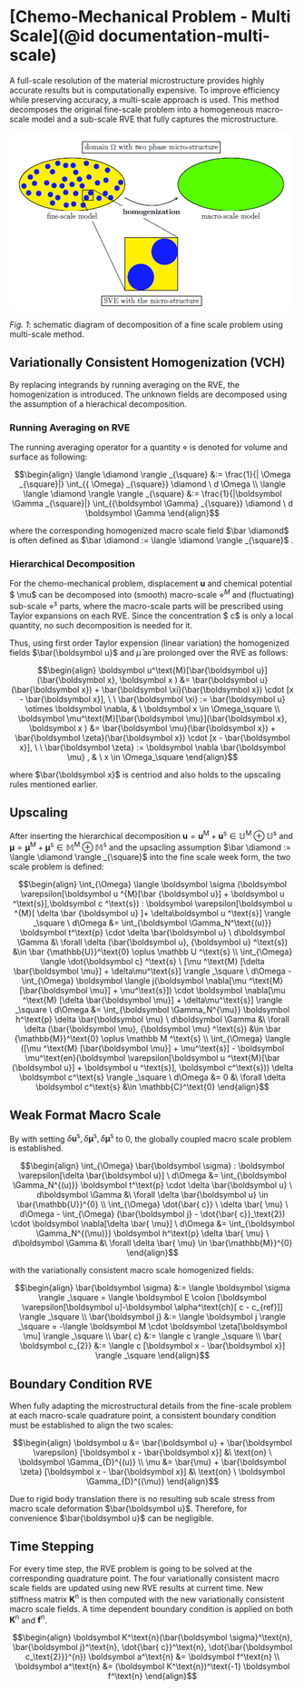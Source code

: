 # [Chemo-Mechanical Problem - Multi Scale](@id documentation-multi-scale)
A full-scale resolution of the material microstructure provides highly accurate results but is computationally expensive. To improve efficiency while preserving accuracy, a multi-scale approach is used. This method decomposes the original fine-scale problem into a homogeneous macro-scale model and a sub-scale RVE that fully captures the microstructure.

![alt text](image.png)

*Fig. 1*: schematic diagram of decomposition of a fine scale problem using multi-scale method. 

## Variationally Consistent Homogenization (VCH)

By replacing integrands by running averaging on the RVE, the homogenization is introduced. The unknown fields are decomposed using the assumption of a hierachical decomposition. 

### Running Averaging on RVE
The running averaging operator for a quantity $\diamond$  is denoted for volume and surface as following:

```math
\begin{align}
\langle \diamond \rangle _{\square} &:= \frac{1}{| \Omega _{\square}|} \int_{{ \Omega} _{\square}} \diamond \ d  \Omega

\\
\langle \langle \diamond \rangle \rangle _{\square} &:= \frac{1}{|\boldsymbol \Gamma _{\square}|} \int_{{\boldsymbol \Gamma} _{\square}} \diamond \ d \boldsymbol \Gamma
\end{align}
```
where the corresponding homogenized macro scale field $\bar \diamond$ is often defined as $\bar \diamond := \langle \diamond \rangle _{\square}$ . 

### Hierarchical Decomposition
For the chemo-mechanical problem, displacement $\boldsymbol u$ and chemical potential $ \mu$ can be decomposed into (smooth) macro-scale $\diamond ^{M}$ and (fluctuating) sub-scale $\diamond ^{s}$ parts, where the macro-scale parts will be prescribed using Taylor expansions on each RVE. Since the concentration $ c$ is only a local quantity, no such decomposition is needed for it.

Thus, using first order Taylor expension (linear variation) the homogenized fields $\bar{\boldsymbol u}$ and $\bar{ \mu}$ are prolonged over the RVE as follows:

```math
\begin{align}
\boldsymbol u^\text{M}[\bar{\boldsymbol u}](\bar{\boldsymbol x}, \boldsymbol x ) &= \bar{\boldsymbol u}(\bar{\boldsymbol x}) + \bar{\boldsymbol \xi}(\bar{\boldsymbol x}) \cdot [x - \bar{\boldsymbol x}], \ \ \bar{\boldsymbol \xi} := \bar{\boldsymbol u}  \otimes \boldsymbol \nabla, & \ \boldsymbol x \in  \Omega_\square

\\

\boldsymbol \mu^\text{M}[\bar{\boldsymbol \mu}](\bar{\boldsymbol x}, \boldsymbol x ) &= \bar{\boldsymbol \mu}(\bar{\boldsymbol x}) + \bar{\boldsymbol \zeta}(\bar{\boldsymbol x}) \cdot [x - \bar{\boldsymbol x}], \ \ \bar{\boldsymbol \zeta} := \boldsymbol \nabla \bar{\boldsymbol \mu}  , & \ x \in \Omega_\square
\end{align}
```
where $\bar{\boldsymbol x}$ is centriod and also holds to the upscaling rules mentioned earlier.

## Upscaling
After inserting the hierarchical decomposition $\boldsymbol u = \boldsymbol u ^\text{M} + \boldsymbol u ^\text{s} \in \mathbb U ^\text{M} \oplus \mathbb U ^\text{s}$ and $\boldsymbol \mu = \boldsymbol \mu ^\text{M} + \boldsymbol \mu ^\text{s} \in \mathbb M ^\text{M} \oplus \mathbb M ^\text{s}$ and the upsacling assumption $\bar \diamond := \langle \diamond \rangle _{\square}$ into the fine scale week form, the two scale problem is defined:

```math
\begin{align}
\int_{\Omega} \langle \boldsymbol \sigma (\boldsymbol \varepsilon[\boldsymbol u ^{M}[\bar {\boldsymbol u}] + \boldsymbol u ^\text{s}],\boldsymbol c ^\text{s}) : \boldsymbol \varepsilon[\boldsymbol u ^{M}[ \delta \bar {\boldsymbol u} ]+ \delta\boldsymbol u ^\text{s}] \rangle _\square \ d\Omega  &=  \int_{\boldsymbol \Gamma_N^\text{(u)}} \boldsymbol t^\text{p} \cdot \delta \bar{\boldsymbol u} \ d\boldsymbol \Gamma
&\
\forall \delta (\bar{\boldsymbol u}, {\boldsymbol u} ^\text{s}) &\in \bar {\mathbb{U}}^\text{0} \oplus \mathbb U ^\text{s}
\\
\int_{\Omega} \langle \dot{\boldsymbol c} ^\text{s} \ [\mu ^\text{M} [\delta \bar{\boldsymbol \mu}] + \delta\mu^\text{s}] \rangle _\square \ d\Omega - \int_{\Omega} \boldsymbol \langle j(\boldsymbol \nabla[\mu ^\text{M} [\bar{\boldsymbol \mu}] + \mu^\text{s}]) \cdot \boldsymbol \nabla[\mu ^\text{M} [\delta \bar{\boldsymbol \mu}] + \delta\mu^\text{s}] \rangle _\square \ d\Omega
&=  \int_{\boldsymbol \Gamma_N^{\mu}} \boldsymbol h^\text{p} \delta \bar{\boldsymbol \mu} \ d\boldsymbol \Gamma
&\
\forall \delta (\bar{\boldsymbol \mu}, {\boldsymbol \mu} ^\text{s}) &\in \bar {\mathbb{M}}^\text{0} \oplus \mathbb M ^\text{s}
\\
\int_{\Omega} \langle ([\mu ^\text{M} [\bar{\boldsymbol \mu}] + \mu^\text{s}] - \boldsymbol \mu^\text{en}(\boldsymbol \varepsilon[\boldsymbol u ^\text{M}[\bar {\boldsymbol u}] + \boldsymbol u ^\text{s}], \boldsymbol c^\text{s})) \delta \boldsymbol c^\text{s} \rangle _\square \ d\Omega
&= 0
&\
\forall \delta \boldsymbol c^\text{s} &\in \mathbb{C}^\text{0}
\end{align}
```

## Weak Format Macro Scale
By with setting $\delta \boldsymbol u^\text{s}, \delta \boldsymbol \mu^\text{s}, \delta \boldsymbol \mu^\text{s}$ to 0, the globally coupled macro scale problem is established.

```math
\begin{align}
\int_{\Omega} \bar{\boldsymbol \sigma} : \boldsymbol \varepsilon[\delta \bar{\boldsymbol u}] \ d\Omega  &=  \int_{\boldsymbol \Gamma_N^{(u)}} \boldsymbol t^\text{p} \cdot \delta \bar{\boldsymbol u} \ d\boldsymbol \Gamma
&\
\forall \delta \bar{\boldsymbol u} \in \bar{\mathbb{U}}^{0}
\\
\int_{\Omega} \dot{\bar{ c}} \ \delta \bar{ \mu} \ d\Omega - \int_{\Omega} (\bar{\boldsymbol j} - \dot{\bar{  c}}_\text{2}) \cdot \boldsymbol \nabla[\delta \bar{ \mu}] \ d\Omega
&=  \int_{\boldsymbol \Gamma_N^{(\mu)}} \boldsymbol h^\text{p} \delta \bar{ \mu} \ d\boldsymbol \Gamma
&\
\forall \delta \bar{ \mu} \in \bar{\mathbb{M}}^{0}
\end{align}
```

with the variationally consistent macro scale homogenized fields:

```math
\begin{align}
    \bar{\boldsymbol \sigma} &:= \langle \boldsymbol \sigma \rangle _\square = \langle \boldsymbol E \colon [\boldsymbol \varepsilon[\boldsymbol u]-\boldsymbol \alpha^\text{ch}[ c - c_{ref}]] \rangle _\square
\\
    \bar{\boldsymbol j} &:= \langle \boldsymbol j \rangle _\square = -\langle \boldsymbol M \cdot \boldsymbol \zeta[\boldsymbol \mu] \rangle _\square
\\
    \bar{ c} &:= \langle  c \rangle _\square
\\
    \bar{ \boldsymbol c_{2}} &:= \langle  c [\boldsymbol x - \bar{\boldsymbol x}] \rangle _\square
\end{align}
```
## Boundary Condition RVE
When fully adapting the microstructural details from the fine-scale problem at each macro-scale quadrature point, a consistent boundary condition must be established to align the two scales: 

```math
\begin{align}
    \boldsymbol u &= \bar{\boldsymbol u} + \bar{\boldsymbol \varepsilon} [\boldsymbol x - \bar{\boldsymbol x}]
    &\
    \text{on} \  \boldsymbol \Gamma_{D}^{(u)}
\\
     \mu &= \bar{\mu} + \bar{\boldsymbol \zeta} [\boldsymbol x - \bar{\boldsymbol x}]
     &\
    \text{on} \  \boldsymbol \Gamma_{D}^{(\mu)}

\end{align}
```
Due to rigid body translation there is no resulting sub scale stress from macro scale deformation $\bar{\boldsymbol u}$. Therefore, for convenience $\bar{\boldsymbol u}$ can be negligible.

## Time Stepping
For every time step, the RVE problem is going to be solved at the corresponding quadrature point. The four variationally consistent macro scale fields are updated using new RVE results at current time. New stiffness matrix $\boldsymbol K^\text{n}$ is then computed with the new variationally consistent macro scale fields. A time dependent boundary condition is applied on both $\boldsymbol K^\text{n}$ and $\boldsymbol f^\text{n}$.

```math
\begin{align}

\boldsymbol K^\text{n}(\bar{\boldsymbol \sigma}^\text{n}, 
    \bar{\boldsymbol j}^\text{n}, \dot{\bar{ c}}^\text{n}, \dot{\bar{\boldsymbol c_\text{2}}}^{n}) \boldsymbol a^\text{n} &= \boldsymbol f^\text{n}
\\
\boldsymbol a^\text{n} &= (\boldsymbol K^\text{n})^\text{-1} \boldsymbol f^\text{n}

\end{align}
```